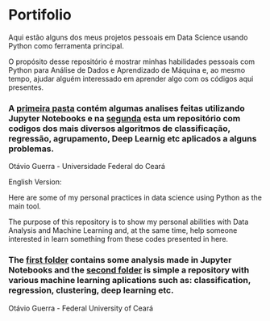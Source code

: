# Portifolio

Aqui estão alguns dos meus projetos pessoais em Data Science usando Python como ferramenta principal.

O propósito desse repositório é mostrar minhas habilidades pessoais com Python para Análise de Dados e Aprendizado de Máquina e, ao mesmo tempo, ajudar alguém interessado em aprender algo com os códigos aqui presentes.

### A [primeira pasta](https://github.com/otaviomguerra/Portifolio/tree/master/End-to-End%20ML%20Projects%20in%20Jupyter%20Notebooks) contém algumas analises feitas utilizando Jupyter Notebooks e na [segunda](https://github.com/otaviomguerra/Portifolio/tree/master/Machine%20Learning%20Algorithms%20Applied) esta um repositório com codigos dos mais diversos algoritmos de classificação, regressão, agrupamento, Deep Learnig etc aplicados a alguns problemas.

Otávio Guerra - Universidade Federal do Ceará



English Version:

Here are some of my personal practices in data science using Python as the main tool.

The purpose of this repository is to show my personal abilities with Data Analysis and Machine Learning and, at the same time, help someone interested in learn something from these codes presented in here.

### The [first folder](https://github.com/otaviomguerra/Portifolio) contains some analysis made in Jupyter Notebooks and the [second folder](https://github.com/otaviomguerra/Portifolio) is simple a repository with various machine learning aplications such as: classification, regression, clustering, deep learning etc.

Otávio Guerra - Federal University of Ceará
